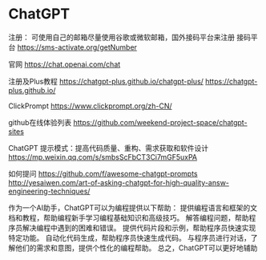 # ChatGPT

注册： 可使用自己的邮箱尽量使用谷歌或微软邮箱，国外接码平台来注册
接码平台 https://sms-activate.org/getNumber 

官网 https://chat.openai.com/chat 

注册及Plus教程 https://chatgpt-plus.github.io/chatgpt-plus/
https://chatgpt-plus.github.io/ 

ClickPrompt https://www.clickprompt.org/zh-CN/ 

github在线体验列表
https://github.com/weekend-project-space/chatgpt-sites

ChatGPT 提示模式：提高代码质量、重构、需求获取和软件设计
https://mp.weixin.qq.com/s/smbsScFbCT3Ci7mGF5uxPA

如何提问
https://github.com/f/awesome-chatgpt-prompts
http://yesaiwen.com/art-of-asking-chatgpt-for-high-quality-answ-engineering-techniques/

作为一个AI助手，ChatGPT可以为编程提供以下帮助：
提供编程语言和框架的文档和教程，帮助编程新手学习编程基础知识和高级技巧。
解答编程问题，帮助程序员解决编程中遇到的困难和错误。
提供代码片段和示例，帮助程序员快速实现特定功能。
自动化代码生成，帮助程序员快速生成代码。
与程序员进行对话，了解他们的需求和意图，提供个性化的编程帮助。
总之，ChatGPT可以更好地辅助